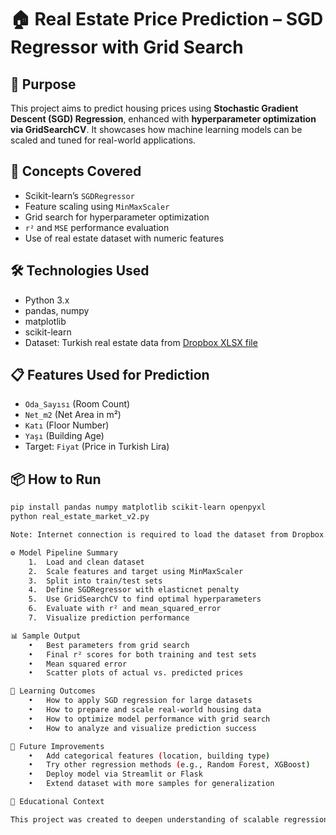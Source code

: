 # 🏠 Real Estate Price Prediction – SGD Regressor with Grid Search

## 🚀 Purpose  
This project aims to predict housing prices using **Stochastic Gradient Descent (SGD) Regression**, enhanced with **hyperparameter optimization via GridSearchCV**. It showcases how machine learning models can be scaled and tuned for real-world applications.

## 🧠 Concepts Covered  
- Scikit-learn’s `SGDRegressor`  
- Feature scaling using `MinMaxScaler`  
- Grid search for hyperparameter optimization  
- `r²` and `MSE` performance evaluation  
- Use of real estate dataset with numeric features

## 🛠️ Technologies Used  
- Python 3.x  
- pandas, numpy  
- matplotlib  
- scikit-learn  
- Dataset: Turkish real estate data from [Dropbox XLSX file](https://www.dropbox.com/s/luoopt5biecb04g/SATILIK_EVI.xlsx?dl=1)

## 📋 Features Used for Prediction  
- `Oda_Sayısı` (Room Count)  
- `Net_m2` (Net Area in m²)  
- `Katı` (Floor Number)  
- `Yaşı` (Building Age)  
- Target: `Fiyat` (Price in Turkish Lira)

## 📦 How to Run
```bash
pip install pandas numpy matplotlib scikit-learn openpyxl
python real_estate_market_v2.py

Note: Internet connection is required to load the dataset from Dropbox.

⚙️ Model Pipeline Summary
	1.	Load and clean dataset
	2.	Scale features and target using MinMaxScaler
	3.	Split into train/test sets
	4.	Define SGDRegressor with elasticnet penalty
	5.	Use GridSearchCV to find optimal hyperparameters
	6.	Evaluate with r² and mean_squared_error
	7.	Visualize prediction performance

📊 Sample Output
	•	Best parameters from grid search
	•	Final r² scores for both training and test sets
	•	Mean squared error
	•	Scatter plots of actual vs. predicted prices

🧠 Learning Outcomes
	•	How to apply SGD regression for large datasets
	•	How to prepare and scale real-world housing data
	•	How to optimize model performance with grid search
	•	How to analyze and visualize prediction success

🔄 Future Improvements
	•	Add categorical features (location, building type)
	•	Try other regression methods (e.g., Random Forest, XGBoost)
	•	Deploy model via Streamlit or Flask
	•	Extend dataset with more samples for generalization

📌 Educational Context

This project was created to deepen understanding of scalable regression techniques and hyperparameter tuning. It reflects practical machine learning workflows for real estate or finance domains.
